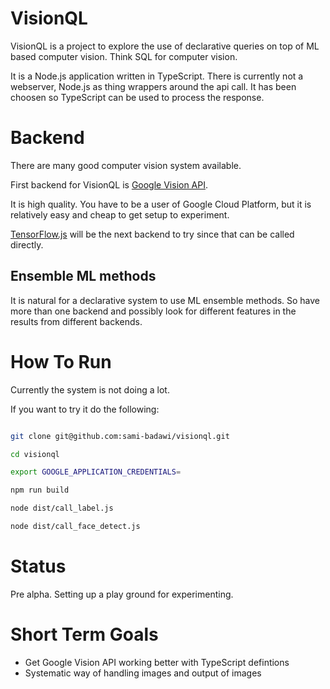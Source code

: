 # VisionQL #

VisionQL is a project to explore the use of declarative queries on top of ML based computer vision. Think SQL for computer vision. 

It is a Node.js application written in TypeScript. 
There is currently not a webserver, Node.js as thing wrappers around the api call. It has been choosen so TypeScript can be used to process the response.


# Backend #

There are many good computer vision system available.

First backend for VisionQL is [Google Vision API](https://cloud.google.com/vision/).

It is high quality. You have to be a user of Google Cloud Platform, but it is relatively easy and cheap to get setup to experiment.

[TensorFlow.js](https://js.tensorflow.org/) will be the next backend to try since that can be called directly.

## Ensemble ML methods ##

It is natural for a declarative system to use ML ensemble methods. So have more than one backend and possibly look for different features in the results from different backends.


# How To Run #

Currently the system is not doing a lot.

If you want to try it do the following:

``` bash

git clone git@github.com:sami-badawi/visionql.git

cd visionql

export GOOGLE_APPLICATION_CREDENTIALS=

npm run build

node dist/call_label.js 

node dist/call_face_detect.js

```

# Status #

Pre alpha.
Setting up a play ground for experimenting.

# Short Term Goals #

* Get Google Vision API working better with TypeScript defintions
* Systematic way of handling images and output of images
